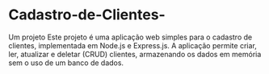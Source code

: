 # Cadastro-de-Clientes-
Um projeto Este projeto é uma aplicação web simples para o cadastro de clientes, implementada em Node.js e Express.js. A aplicação permite criar, ler, atualizar e deletar (CRUD) clientes, armazenando os dados em memória sem o uso de um banco de dados.
